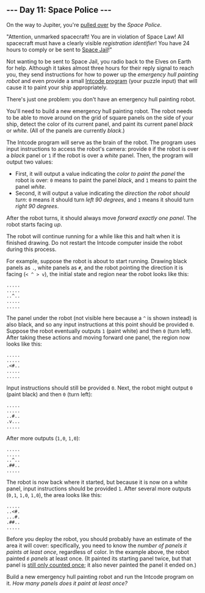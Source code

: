 --- Day 11: Space Police ---
----------------------------

On the way to Jupiter, you're [pulled
over](https://www.youtube.com/watch?v=KwY28rpyKDE) by the *Space
Police*.

"Attention, unmarked spacecraft! You are in violation of Space Law! All
spacecraft must have a clearly visible *registration identifier*! You
have 24 hours to comply or be sent to [Space
Jail](https://www.youtube.com/watch?v=BVn1oQL9sWg&t=5)!"

Not wanting to be sent to Space Jail, you radio back to the Elves on
Earth for help. Although it takes almost three hours for their reply
signal to reach you, they send instructions for how to power up the
*emergency hull painting robot* and even provide a small [Intcode
program](9) (your puzzle input) that will cause it to paint your ship
appropriately.

There's just one problem: you don't have an emergency hull painting
robot.

You'll need to build a new emergency hull painting robot. The robot
needs to be able to move around on the grid of square panels on the side
of your ship, detect the color of its current panel, and paint its
current panel *black* or *white*. (All of the panels are currently
*black*.)

The Intcode program will serve as the brain of the robot. The program
uses input instructions to access the robot's camera: provide `0` if the
robot is over a *black* panel or `1` if the robot is over a *white*
panel. Then, the program will output two values:

-   First, it will output a value indicating the *color to paint the
    panel* the robot is over: `0` means to paint the panel *black*, and
    `1` means to paint the panel *white*.
-   Second, it will output a value indicating the *direction the robot
    should turn*: `0` means it should turn *left 90 degrees*, and `1`
    means it should turn *right 90 degrees*.

After the robot turns, it should always move *forward exactly one
panel*. The robot starts facing *up*.

The robot will continue running for a while like this and halt when it
is finished drawing. Do not restart the Intcode computer inside the
robot during this process.

For example, suppose the robot is about to start running. Drawing black
panels as `.`, white panels as `#`, and the robot pointing the direction
it is facing (`< ^ > v`), the initial state and region near the robot
looks like this:

    .....
    .....
    ..^..
    .....
    .....

The panel under the robot (not visible here because a `^` is shown
instead) is also black, and so any input instructions at this point
should be provided `0`. Suppose the robot eventually outputs `1` (paint
white) and then `0` (turn left). After taking these actions and moving
forward one panel, the region now looks like this:

    .....
    .....
    .<#..
    .....
    .....

Input instructions should still be provided `0`. Next, the robot might
output `0` (paint black) and then `0` (turn left):

    .....
    .....
    ..#..
    .v...
    .....

After more outputs (`1,0`, `1,0`):

    .....
    .....
    ..^..
    .##..
    .....

The robot is now back where it started, but because it is now on a white
panel, input instructions should be provided `1`. After several more
outputs (`0,1`, `1,0`, `1,0`), the area looks like this:

    .....
    ..<#.
    ...#.
    .##..
    .....

Before you deploy the robot, you should probably have an estimate of the
area it will cover: specifically, you need to know the *number of panels
it paints at least once*, regardless of color. In the example above, the
robot painted *`6` panels* at least once. (It painted its starting panel
twice, but that panel is [still only counted
once](https://www.youtube.com/watch?v=KjsSvjA5TuE); it also never
painted the panel it ended on.)

Build a new emergency hull painting robot and run the Intcode program on
it. *How many panels does it paint at least once?*
